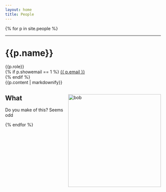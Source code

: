 ```yaml
---
layout: home
title: People
---
```

{% for p in site.people %}
<hr>
<div class="row">
<div class="people">
<h1>{{p.name}}</h1>
{{p.role}}<br>
{% if p.showemail == 1 %}
<a class="u-email" href="mailto:{{ p.email }}">{{ p.email }}</a><br>
{% endif %}
</div>
<div class="people">
{{p.content | markdownify}}
<br>
</div>
<div class="people">
<img src="/files/images/MyPicture.png" alt="bob" width=300pt style="float: right;" >
  <h2>What</h2>
  <p> Do you make of this? Seems odd </p>
</div>
</div>

{% endfor %}

